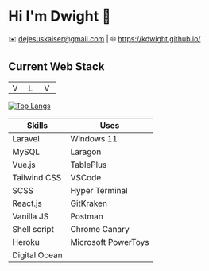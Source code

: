 # Hi I'm Dwight 👋
✉️ dejesuskaiser@gmail.com | 🌐 https://kdwight.github.io/

## Current Web Stack
<table>
  <tbody>
    <tr>
      <td>
        <a href="https://vuejs.org/">
          <img alt="Vuejs" title="Vuejs" height="16" src="https://cdn.svgporn.com/logos/vue.svg" />
        </a>
      </td>
      <td>
        <a href="https://laravel.com/">
          <img alt="Laravel" title="Laravel" height="16" src="https://cdn.svgporn.com/logos/laravel.svg" />
        </a>
      </td>
      <td>
        <a href="https://tailwindcss.com/">
          <img alt="Vuejs" title="Vuejs" height="16" src="https://cdn.svgporn.com/logos/tailwindcss-icon.svg" />
        </a>
      </td>
    </tr>
  </tbody>
</table>

 [![Top Langs](https://github-readme-stats.vercel.app/api/top-langs/?username=kdwight&layout=compact&bg_color=0,6F4E37,6F4E37&title_color=fff&text_color=fff)](https://github.com/anuraghazra/github-readme-stats)

| Skills        | Uses                |
| ------------- | ------------------- |
| Laravel       | Windows 11          |
| MySQL         | Laragon             |
| Vue.js        | TablePlus           |
| Tailwind CSS  | VSCode              |
| SCSS          | Hyper Terminal      |
| React.js      | GitKraken           |
| Vanilla JS    | Postman             |
| Shell script  | Chrome Canary       |
| Heroku        | Microsoft PowerToys |
| Digital Ocean | 
